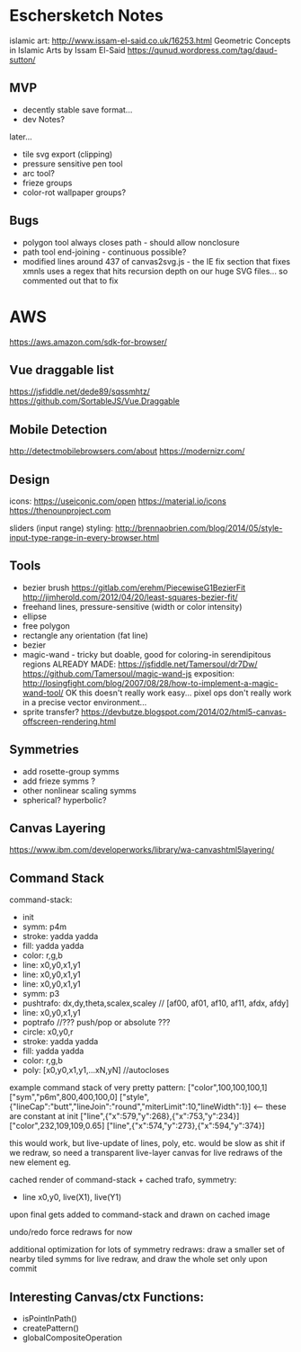 # Eschersketch Notes

islamic art:
http://www.issam-el-said.co.uk/16253.html
Geometric Concepts in Islamic Arts by Issam El-Said
https://qunud.wordpress.com/tag/daud-sutton/

## MVP
- decently stable save format...
- dev Notes?

later...
- tile svg export (clipping)
- pressure sensitive pen tool
- arc tool?
- frieze groups
- color-rot wallpaper groups?

## Bugs
- polygon tool always closes path - should allow nonclosure
- path tool end-joining - continuous possible?
- modified lines around 437 of canvas2svg.js - the IE fix section that fixes
  xmnls uses a regex that hits recursion depth on our huge SVG files...
  so commented out that to fix

# AWS
https://aws.amazon.com/sdk-for-browser/

## Vue draggable list
https://jsfiddle.net/dede89/sqssmhtz/
https://github.com/SortableJS/Vue.Draggable


## Mobile Detection
http://detectmobilebrowsers.com/about
https://modernizr.com/

## Design

icons:
    https://useiconic.com/open
    https://material.io/icons
    https://thenounproject.com

sliders (input range) styling:
    http://brennaobrien.com/blog/2014/05/style-input-type-range-in-every-browser.html

## Tools
- bezier brush
  https://gitlab.com/erehm/PiecewiseG1BezierFit
  http://jimherold.com/2012/04/20/least-squares-bezier-fit/
- freehand lines, pressure-sensitive (width or color intensity)
- ellipse
- free polygon
- rectangle any orientation (fat line)
- bezier
- magic-wand - tricky but doable, good for coloring-in serendipitous regions
  ALREADY MADE:
  https://jsfiddle.net/Tamersoul/dr7Dw/
  https://github.com/Tamersoul/magic-wand-js
  exposition:
  http://losingfight.com/blog/2007/08/28/how-to-implement-a-magic-wand-tool/
  OK this doesn't really work easy... pixel ops don't really work in a precise
  vector environment...
- sprite transfer?
  https://devbutze.blogspot.com/2014/02/html5-canvas-offscreen-rendering.html

## Symmetries
- add rosette-group symms
- add frieze symms ?
- other nonlinear scaling symms
- spherical? hyperbolic?

## Canvas Layering

https://www.ibm.com/developerworks/library/wa-canvashtml5layering/

## Command Stack

command-stack:
 - init
 - symm: p4m
 - stroke: yadda yadda
 - fill: yadda yadda
 - color: r,g,b
 - line: x0,y0,x1,y1
 - line: x0,y0,x1,y1
 - line: x0,y0,x1,y1
 - symm: p3
 - pushtrafo: dx,dy,theta,scalex,scaley // [af00, af01, af10, af11, afdx, afdy]
 - line: x0,y0,x1,y1
 - poptrafo //??? push/pop or absolute ???
 - circle: x0,y0,r
 - stroke: yadda yadda
 - fill: yadda yadda
 - color: r,g,b
 - poly: [x0,y0,x1,y1,...xN,yN] //autocloses

example command stack of very pretty pattern:
["color",100,100,100,1]
["sym","p6m",800,400,100,0]
["style",{"lineCap":"butt","lineJoin":"round","miterLimit":10,"lineWidth":1}]
<-- these are constant at init
["line",{"x":579,"y":268},{"x":753,"y":234}]
["color",232,109,109,0.65]
["line",{"x":574,"y":273},{"x":594,"y":374}]


this would work, but live-update of lines, poly, etc. would be slow as shit if we redraw,
so need a transparent live-layer canvas for live redraws of the new element eg.

cached render of command-stack + cached trafo, symmetry:
 - line x0,y0, live(X1), live(Y1)

upon final gets added to command-stack and drawn on cached image

undo/redo force redraws for now

additional optimization for lots of symmetry redraws: draw a smaller set of nearby tiled symms for live redraw, and draw the whole set only upon commit


## Interesting Canvas/ctx Functions:
- isPointInPath()
- createPattern()
- globalCompositeOperation
